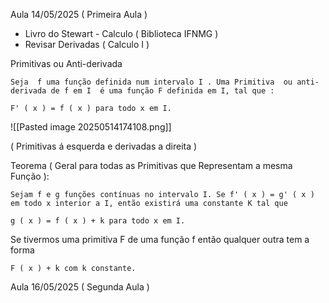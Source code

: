 Aula 14/05/2025 ( Primeira Aula ) 

*  Livro do Stewart - Calculo ( Biblioteca IFNMG )
* Revisar Derivadas ( Calculo I )

Primitivas ou Anti-derivada

	Seja  f uma função definida num intervalo I . Uma Primitiva  ou anti-derivada de f em I  é uma função F definida em I, tal que : 

	F' ( x ) = f ( x ) para todo x em I.  


![[Pasted image 20250514174108.png]]

( Primitivas á esquerda e derivadas a direita )

Teorema ( Geral para todas as Primitivas que Representam a mesma Função  ): 

	Sejam f e g funções contínuas no intervalo I. Se f' ( x ) = g' ( x ) em todo x interior a I, então existirá uma constante K tal que 

	g ( x ) = f ( x ) + k para todo x em I. 

Se tivermos uma primitiva F de uma função f então qualquer outra tem a forma 

	F ( x ) + k com k constante.


Aula 16/05/2025 ( Segunda Aula )